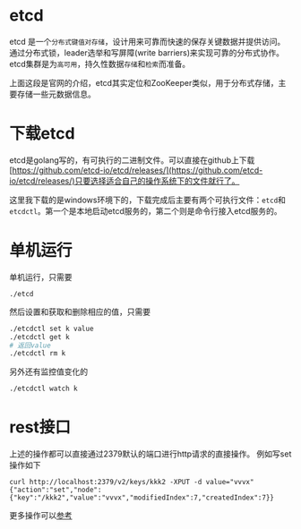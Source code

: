 # etcd
etcd 是一个`分布式键值对存储`，设计用来可靠而快速的保存关键数据并提供访问。通过分布式锁，leader选举和写屏障(write barriers)来实现可靠的分布式协作。etcd集群是为`高可用`，持久性数据`存储`和`检索`而准备。

上面这段是官网的介绍，etcd其实定位和ZooKeeper类似，用于分布式存储，主要存储一些元数据信息。
# 下载etcd
etcd是golang写的，有可执行的二进制文件。可以直接在github上下载[https://github.com/etcd-io/etcd/releases/](https://github.com/etcd-io/etcd/releases/)只要选择适合自己的操作系统下的文件就行了。

这里我下载的是windows环境下的，下载完成后主要有两个可执行文件：`etcd`和`etcdctl`。第一个是本地启动etcd服务的，第二个则是命令行接入etcd服务的。
# 单机运行
单机运行，只需要
```
./etcd
```
然后设置和获取和删除相应的值，只需要
```bash
./etcdctl set k value
./etcdctl get k 
# 返回value
./etcdctl rm k
```
另外还有监控值变化的
```bash
./etcdctl watch k
```
# rest接口
上述的操作都可以直接通过2379默认的端口进行http请求的直接操作。
例如写set操作如下
```
curl http://localhost:2379/v2/keys/kkk2 -XPUT -d value="vvvx"
{"action":"set","node":{"key":"/kkk2","value":"vvvx","modifiedIndex":7,"createdIndex":7}}
```
更多操作可以[参考](https://segmentfault.com/a/1190000005649865)

